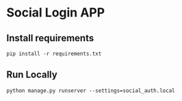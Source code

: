 # Social Login APP


## Install requirements

```
pip install -r requirements.txt   
```

## Run Locally
```
python manage.py runserver --settings=social_auth.local
```


